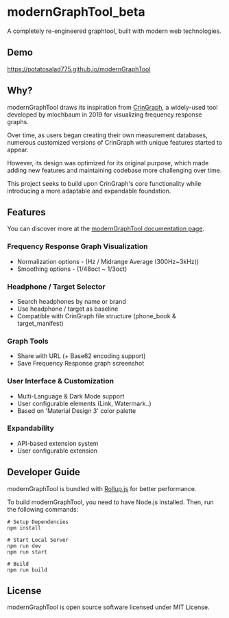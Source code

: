 # modernGraphTool_beta

A completely re-engineered graphtool, built with modern web technologies.

## Demo

https://potatosalad775.github.io/modernGraphTool

## Why?

modernGraphTool draws its inspiration from [CrinGraph][CRINGRAPH], a widely-used tool developed by mlochbaum in 2019 for visualizing frequency response graphs. 

Over time, as users began creating their own measurement databases, numerous customized versions of CrinGraph with unique features started to appear.

However, its design was optimized for its original purpose, which made adding new features and maintaining codebase more challenging over time.

This project seeks to build upon CrinGraph's core functionality while introducing a more adaptable and expandable foundation.

## Features

You can discover more at the [modernGraphTool documentation page][DOCS].

### Frequency Response Graph Visualization
- Normalization options - (Hz / Midrange Average (300Hz~3kHz))
- Smoothing options - (1/48oct ~ 1/3oct)

### Headphone / Target Selector
- Search headphones by name or brand
- Use headphone / target as baseline
- Compatible with CrinGraph file structure (phone_book & target_manifest)

### Graph Tools
- Share with URL (+ Base62 encoding support)
- Save Frequency Response graph screenshot

### User Interface & Customization
- Multi-Language & Dark Mode support
- User configurable elements (Link, Watermark..)
- Based on 'Material Design 3' color palette

### Expandability
- API-based extension system
- User configurable extension

## Developer Guide

modernGraphTool is bundled with [Rollup.js][ROLLUP] for better performance.

To build modernGraphTool, you need to have Node.js installed. Then, run the following commands:

```
# Setup Dependencies
npm install

# Start Local Server
npm run dev
npm run start

# Build
npm run build
```

## License

modernGraphTool is open source software licensed under MIT License.

[CRINGRAPH]: https://github.com/mlochbaum/CrinGraph
[VSCODE]: https://code.visualstudio.com/
[VSCODE_LIVE_PREVIEW]: https://marketplace.visualstudio.com/items?itemName=ms-vscode.live-server
[ROLLUP]: https://rollupjs.org/
[SQUIGLINK_LAB]: https://github.com/squiglink/lab
[DOCS]: https://potatosalad775.github.io/modernGraphTool/docs